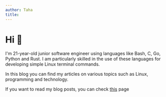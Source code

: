 ```yaml
---
author: Taha
title:
---
```


# Hi 👋

I'm 21-year-old junior software engineer using languages like Bash, C, Go, Python and Rust. I am particularly skilled in the use of these languages for developing simple Linux terminal commands. 

In this blog you can find my articles on various topics such as Linux, programming and technology.

If you want to read my blog posts, you can check [this](/post) page